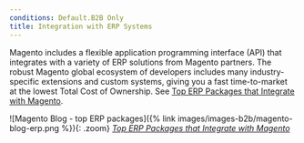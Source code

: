 ```yaml
---
conditions: Default.B2B Only
title: Integration with ERP Systems
---
```


Magento includes a flexible application programming interface (API) that integrates with a variety of ERP solutions from Magento partners. The robust Magento global ecosystem of developers includes many industry-specific extensions and custom systems, giving you a fast time-to-market at the lowest Total Cost of Ownership. See [Top ERP Packages that Integrate with Magento][1].

![Magento Blog - top ERP packages]({% link images/images-b2b/magento-blog-erp.png %}){: .zoom}
[_Top ERP Packages that Integrate with Magento_][1]

[1]: https://magento.com/blog/best-practices/top-erp-packages-integrate-magento
